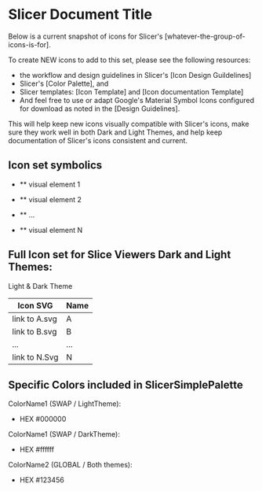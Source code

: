 <!--- your title here -->

# Slicer Document Title

<!--- summary of what lies below -->

Below is a current snapshot of icons for Slicer's [whatever-the-group-of-icons-is-for]. 

<!--- please provide a link to design guidelines, palette files and templates, and Material Symbols Icons + config -->

To create NEW icons to add to this set, please see the following resources:

* the workflow and design guidelines in Slicer's [Icon Design Guildelines]
* Slicer's [Color Palette], and
* Slicer templates: [Icon Template] and [Icon documentation Template]
* And feel free to use or adapt Google's Material Symbol Icons configured for download as noted in the [Design Guidelines].

This will help keep new icons visually compatible with Slicer's icons, make sure they work well in both Dark and Light Themes, and help keep documentation of Slicer's icons consistent and current.

<!--- list all symbolic patterns that NEW icons in this set should adhere to -->

## Icon set symbolics

* ** visual element 1

* ** visual element 2

* ** ...

* ** visual element N
  
<!--- Optional: provide screen shot of icons included in this set.-->

## Full Icon set for Slice Viewers Dark and Light Themes:

Light & Dark Theme 



<!--- if relevant, provide current table of Dark Theme versions of svg image data -->

|Icon SVG |Name |
|-----|--------|
| link to A.svg | A |
| link to B.svg | B |
| ... | ... |
| link to N.Svg | N |


<!--- if appropriate, include any special colors used in image data that NEW icons in this set should use -->

<!--- note whether they have been included in SlicerSimplePalette, and if they are SWAP|GLOBAL. -->

## Specific Colors included in SlicerSimplePalette

ColorName1 (SWAP / LightTheme):
* HEX #000000

ColorName1 (SWAP / DarkTheme):
* HEX #ffffff

ColorName2 (GLOBAL / Both themes):
* HEX #123456




